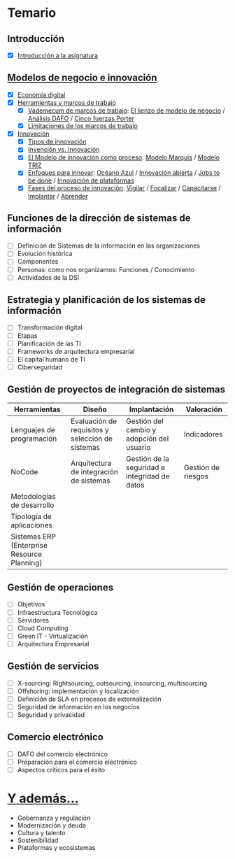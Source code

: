 # Temario

## Introducción

- [x] [Introducción a la asignatura](/temario/00-introduccionDSI.md)

## [Modelos de negocio e innovación](/temario/01-modelosNegocioInnovacion/README.md)

- [x] [Economía digital](/temario/01-modelosNegocioInnovacion/economiaDigital.md)
- [x] [Herramientas y marcos de trabajo](/temario/01-modelosNegocioInnovacion/marcosDeTrabajo.md)
  - [x] [Vademecum de marcos de trabajo](/temario/01-modelosNegocioInnovacion/marcosDeTrabajoVademecum.md): [El lienzo de modelo de negocio](/temario/01-modelosNegocioInnovacion/lienzoModeloNegocio/README.md) / [Análisis DAFO](/temario/01-modelosNegocioInnovacion/analisisDAFO/README.md) / [Cinco fuerzas Porter](/temario/01-modelosNegocioInnovacion/fiveForces/README.md)
  - [x] [Limitaciones de los marcos de trabajo](/temario/01-modelosNegocioInnovacion/antiPatrones.md)
- [x] [Innovación](/temario/01-modelosNegocioInnovacion/innovacion/README.md)
  - [x] [Tipos de innovación](/temario/01-modelosNegocioInnovacion/innovacion/tipos.md)
  - [x] [Invención vs. Innovación](/temario/01-modelosNegocioInnovacion/innovacion/invencionVsInnovacion.md)
  - [x] [El Modelo de innovación como proceso](/temario/01-modelosNegocioInnovacion/innovacion/proceso.md): [Modelo Marquis](/temario/01-modelosNegocioInnovacion/innovacion/modeloMarquis.md) / [Modelo TRIZ](/temario/01-modelosNegocioInnovacion/innovacion/modeloTriz.md)
  - [x] [Enfoques para innovar](/temario/01-modelosNegocioInnovacion/innovacion/enfoques.md): [Océano Azul](/temario/01-modelosNegocioInnovacion/innovacion/oceanoAzul.md) / [Innovación abierta](/temario/01-modelosNegocioInnovacion/innovacion/innovacionAbierta.md) / [Jobs to be done](/temario/01-modelosNegocioInnovacion/innovacion/jobsToBeDone.md) / [Innovación de plataformas](/temario/01-modelosNegocioInnovacion/innovacion/dePlataformas.md)
  - [x] [Fases del proceso de innovación](/temario/01-modelosNegocioInnovacion/innovacion/proceso.md): [Vigilar](/temario/01-modelosNegocioInnovacion/innovacion/vigilanciaTecnologica.md) / [Focalizar](/temario/01-modelosNegocioInnovacion/innovacion/focalizar.md) / [Capacitarse](/temario/01-modelosNegocioInnovacion/innovacion/capacitarse.md) / [Implantar](/temario/01-modelosNegocioInnovacion/innovacion/implantar.md) / [Aprender](/temario/01-modelosNegocioInnovacion/innovacion/aprender.md)

## Funciones de la dirección de sistemas de información

- [ ] Definición de Sistemas de la información en las organizaciones
- [ ] Evolución histórica
- [ ] Componentes
- [ ] Personas: como nos organizamos: Funciones / Conocimiento
- [ ] Actividades de la DSI

## Estrategia y planificación de los sistemas de información

- [ ] Transformación digital
- [ ] Etapas
- [ ] Planificación de las TI
- [ ] Frameworks de arquitectura empresarial
- [ ] El capital humano de TI
- [ ] Ciberseguridad

## Gestión de proyectos de integración de sistemas

|Herramientas|Diseño|Implantación|Valoración|
|-|-|-|-|
|Lenguajes de programación|Evaluación de requisitos y selección de sistemas|Gestión del cambio y adopción del usuario|Indicadores|
|NoCode|Arquitectura de integración de sistemas|Gestión de la seguridad e integridad de datos|Gestión de riesgos|
|Metodologías de desarrollo|
|Tipología de aplicaciones|
|Sistemas ERP (Enterprise Resource Planning)|

## Gestión de operaciones

- [ ] Objetivos
- [ ] Infraestructura Tecnológica
- [ ] Servidores
- [ ] Cloud Computing
- [ ] Green IT - Virtualización
- [ ] Arquitectura Empresarial

## Gestión de servicios

- [ ] X-sourcing: Rightsourcing, outsourcing, insourcing, multisourcing
- [ ] Offshoring: implementación y localización
- [ ] Definición de SLA en procesos de externalización
- [ ] Seguridad de información en los negocios
- [ ] Seguridad y privacidad

## Comercio electrónico

- [ ] DAFO del comercio electrónico
- [ ] Preparación para el comercio electrónico
- [ ] Aspectos críticos para el éxito

# [Y además...](/documentos/refactoring/temasPropuestosCompleto.md)

- Gobernanza y regulación
- Modernización y deuda
- Cultura y talento
- Sostenibilidad
- Plataformas y ecosistemas
